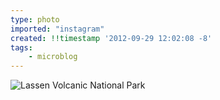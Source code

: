 ```yaml
---
type: photo
imported: "instagram"
created: !!timestamp '2012-09-29 12:02:08 -8'
tags:
    - microblog
---
```

![Lassen Volcanic National Park](/media/images/photos/2012/09/c6bf0ef0dd5f8fd5800175437db421a5.jpg)

